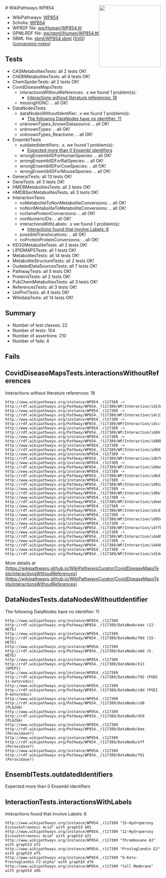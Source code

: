 <img style="float: right; width: 200px" src="../logo.png" />
# WikiPathways WP854

* WikiPathways: [WP854](https://identifiers.org/wikipathways:WP854)
* Scholia: [WP854](https://scholia.toolforge.org/wikipathways/WP854)
* WPRDF file: [wp/Human/WP854.ttl](../wp/Human/WP854.ttl)
* GPMLRDF file: [wp/gpml/Human/WP854.ttl](../wp/gpml/Human/WP854.ttl)
* SBML file: [sbml/WP854.sbml](../sbml/WP854.sbml) ([SVG](../sbml/WP854.svg)) ([conversion notes](../sbml/WP854.txt))

## Tests
* CASMetabolitesTests: all 2 tests OK!
* ChEBIMetabolitesTests: all 4 tests OK!
* ChemSpiderTests: all 2 tests OK!
* CovidDiseaseMapsTests
    * interactionsWithoutReferences: .x we found 1 problem(s):
        * [Interactions without literature references: 18](#9701cce9)
    * missingHGNC: .. all OK!
* DataNodesTests
    * dataNodesWithoutIdentifier: .x we found 1 problem(s):
        * [The following DataNodes have no identifier: 11](#8792c491)
    * unknownTypes_knownDatasource: .. all OK!
    * unknownTypes: .. all OK!
    * unknownTypes_Reactome: .. all OK!
* EnsemblTests
    * outdatedIdentifiers: .x. we found 1 problem(s):
        * [Expected more than 0 Ensembl identifiers](#f44398b7)
    * wrongEnsemblIDForHumanSpecies: .. all OK!
    * wrongEnsemblIDForRatSpecies: .. all OK!
    * wrongEnsemblIDForCowSpecies: .. all OK!
    * wrongEnsemblIDForMouseSpecies: .. all OK!
* GeneralTests: all 13 tests OK!
* GeneTests: all 3 tests OK!
* HMDBMetabolitesTests: all 2 tests OK!
* HMDBSecMetabolitesTests: all 3 tests OK!
* InteractionTests
    * noMetaboliteToNonMetaboliteConversions: .. all OK!
    * noNonMetaboliteToMetaboliteConversions: .. all OK!
    * noGeneProteinConversions: .. all OK!
    * nonNumericIDs: .. all OK!
    * interactionsWithLabels: .x we found 1 problem(s):
        * [Interactions found that involve Labels: 6](#630d267d)
    * possibleTranslocations: .. all OK!
    * noProteinProteinConversions: .. all OK!
* KEGGMetaboliteTests: all 2 tests OK!
* LIPIDMAPSTests: all 1 tests OK!
* MetabolitesTests: all 14 tests OK!
* MetaboliteStructureTests: all 2 tests OK!
* OudatedDataSourcesTests: all 7 tests OK!
* PathwayTests: all 5 tests OK!
* ProteinsTests: all 2 tests OK!
* PubChemMetabolitesTests: all 3 tests OK!
* ReferencesTests: all 3 tests OK!
* UniProtTests: all 4 tests OK!
* WikidataTests: all 14 tests OK!


## Summary

* Number of test classes: 22
* Number of tests: 104
* Number of assertions: 210
* Number of fails: 4

## Fails

<a name="9701cce9" />

## CovidDiseaseMapsTests.interactionsWithoutReferences

Interactions without literature references: 18
```
http://www.wikipathways.org/instance/WP854._r117389 -> http://rdf.wikipathways.org/Pathway/WP854._r117389/WP/Interaction/id13e03be5
http://www.wikipathways.org/instance/WP854._r117389 -> http://rdf.wikipathways.org/Pathway/WP854._r117389/WP/Interaction/idc23ea57b
http://www.wikipathways.org/instance/WP854._r117389 -> http://rdf.wikipathways.org/Pathway/WP854._r117389/WP/Interaction/idccfb8ae3
http://www.wikipathways.org/instance/WP854._r117389 -> http://rdf.wikipathways.org/Pathway/WP854._r117389/WP/Interaction/idd4fccf4e
http://www.wikipathways.org/instance/WP854._r117389 -> http://rdf.wikipathways.org/Pathway/WP854._r117389/WP/Interaction/id88bcbb99
http://www.wikipathways.org/instance/WP854._r117389 -> http://rdf.wikipathways.org/Pathway/WP854._r117389/WP/Interaction/id9d78b5f1
http://www.wikipathways.org/instance/WP854._r117389 -> http://rdf.wikipathways.org/Pathway/WP854._r117389/WP/Interaction/idb7617a22
http://www.wikipathways.org/instance/WP854._r117389 -> http://rdf.wikipathways.org/Pathway/WP854._r117389/WP/Interaction/idded06317
http://www.wikipathways.org/instance/WP854._r117389 -> http://rdf.wikipathways.org/Pathway/WP854._r117389/WP/Interaction/id6d1332b9
http://www.wikipathways.org/instance/WP854._r117389 -> http://rdf.wikipathways.org/Pathway/WP854._r117389/WP/Interaction/id91ca7118
http://www.wikipathways.org/instance/WP854._r117389 -> http://rdf.wikipathways.org/Pathway/WP854._r117389/WP/Interaction/id6eff1c8
http://www.wikipathways.org/instance/WP854._r117389 -> http://rdf.wikipathways.org/Pathway/WP854._r117389/WP/Interaction/idee0818
http://www.wikipathways.org/instance/WP854._r117389 -> http://rdf.wikipathways.org/Pathway/WP854._r117389/WP/Interaction/idcd32271
http://www.wikipathways.org/instance/WP854._r117389 -> http://rdf.wikipathways.org/Pathway/WP854._r117389/WP/Interaction/id95c880e7
http://www.wikipathways.org/instance/WP854._r117389 -> http://rdf.wikipathways.org/Pathway/WP854._r117389/WP/Interaction/id7fb42cae
http://www.wikipathways.org/instance/WP854._r117389 -> http://rdf.wikipathways.org/Pathway/WP854._r117389/WP/Interaction/ida8932297
http://www.wikipathways.org/instance/WP854._r117389 -> http://rdf.wikipathways.org/Pathway/WP854._r117389/WP/Interaction/id4489dd33
http://www.wikipathways.org/instance/WP854._r117389 -> http://rdf.wikipathways.org/Pathway/WP854._r117389/WP/Interaction/id14c598a9
```

More details at [https://wikipathways.github.io/WikiPathwaysCurator/CovidDiseaseMapsTests/interactionsWithoutReferences](https://wikipathways.github.io/WikiPathwaysCurator/CovidDiseaseMapsTests/interactionsWithoutReferences)

<a name="8792c491" />

## DataNodesTests.dataNodesWithoutIdentifier

The following DataNodes have no identifier: 11
```
http://www.wikipathways.org/instance/WP854._r117389 http://rdf.wikipathways.org/Pathway/WP854._r117389/DataNode/eee (12-HETE)
http://www.wikipathways.org/instance/WP854._r117389 http://rdf.wikipathways.org/Pathway/WP854._r117389/DataNode/f0d (15-HETE)
http://www.wikipathways.org/instance/WP854._r117389 http://rdf.wikipathways.org/Pathway/WP854._r117389/DataNode/a0d (5-HETE)
http://www.wikipathways.org/instance/WP854._r117389 http://rdf.wikipathways.org/Pathway/WP854._r117389/DataNode/b13 (DPEP1)
http://www.wikipathways.org/instance/WP854._r117389 http://rdf.wikipathways.org/Pathway/WP854._r117389/DataNode/f92 (PGD2 11-ketoreduc)
http://www.wikipathways.org/instance/WP854._r117389 http://rdf.wikipathways.org/Pathway/WP854._r117389/DataNode/c8d (PGE2 9-ketoreduc)
http://www.wikipathways.org/instance/WP854._r117389 http://rdf.wikipathways.org/Pathway/WP854._r117389/DataNode/cd0 (PLA2G6)
http://www.wikipathways.org/instance/WP854._r117389 http://rdf.wikipathways.org/Pathway/WP854._r117389/DataNode/d59 (PLA2G6)
http://www.wikipathways.org/instance/WP854._r117389 http://rdf.wikipathways.org/Pathway/WP854._r117389/DataNode/bee (Peroxidase?)
http://www.wikipathways.org/instance/WP854._r117389 http://rdf.wikipathways.org/Pathway/WP854._r117389/DataNode/eff (Peroxidase?)
http://www.wikipathways.org/instance/WP854._r117389 http://rdf.wikipathways.org/Pathway/WP854._r117389/DataNode/f61 (Peroxidase?)
```

<a name="f44398b7" />

## EnsemblTests.outdatedIdentifiers

Expected more than 0 Ensembl identifiers
<a name="630d267d" />

## InteractionTests.interactionsWithLabels

Interactions found that involve Labels: 6
```
http://www.wikipathways.org/instance/WP854._r117389 "15-Hydroperoxy Eicosatetraenoic Acid" with graphId b01
http://www.wikipathways.org/instance/WP854._r117389 "12-Hydroperoxy Eicosatetraenoic Acid" with graphId e21
http://www.wikipathways.org/instance/WP854._r117389 "Thromboxane A3" with graphId ef2
http://www.wikipathways.org/instance/WP854._r117389 "Prostaglandin E2" with graphId ef5
http://www.wikipathways.org/instance/WP854._r117389 "6-Keto-Prostaglandin F2-alpha" with graphId df6
http://www.wikipathways.org/instance/WP854._r117389 "Cell Membrane" with graphId a9b
```

